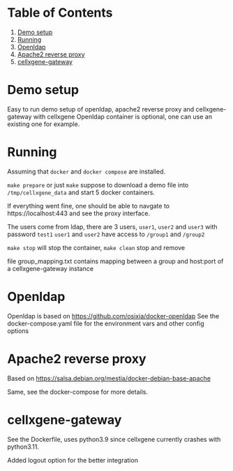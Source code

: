
# Table of Contents

1.  [Demo setup](#org8772b4e)
2.  [Running](#org1d6aa09)
3.  [Openldap](#org598dec3)
4.  [Apache2 reverse proxy](#org69a72a2)
5.  [cellxgene-gateway](#org7d25c22)


<a id="org8772b4e"></a>

# Demo setup

Easy to run demo setup of openldap, apache2 reverse proxy and cellxgene-gateway with cellxgene
Openldap container is optional, one can use an existing one for example.


<a id="org1d6aa09"></a>

# Running

Assuming that `docker` and `docker compose` are installed.

`make prepare` or just `make` suppose to download a demo file into `/tmp/cellxgene_data` and start 5 docker containers.

If everything went fine, one should be able to navgate to https://localhost:443 and see the proxy interface.

The users come from ldap, there are 3 users, `user1`, `user2` and `user3` with password `test1`
`user1` and `user2` have access to `/group1` and `/group2`

`make stop` will stop the container, `make clean` stop and remove

file group_mapping.txt contains mapping between a group and host:port of a cellxgene-gateway instance


<a id="org598dec3"></a>

# Openldap

Openldap is based on <https://github.com/osixia/docker-openldap>
See the docker-compose.yaml file for the environment vars and other config options

<a id="org69a72a2"></a>

# Apache2 reverse proxy

Based on <https://salsa.debian.org/mestia/docker-debian-base-apache>

Same, see the docker-compose for more details.

<a id="org7d25c22"></a>

# cellxgene-gateway

See the Dockerfile, uses python3.9 since cellxgene currently crashes with python3.11.

Added logout option for the better integration

